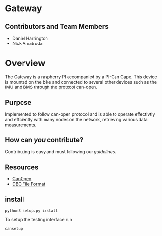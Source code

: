 # Gateway




## Contributors and Team Members  
* Daniel Harrington
* Nick Amatruda

# Overview  
The Gateway is a raspherry PI accompanied by a PI-Can Cape. This device is mounted on the bike and connected to several other  devices such as the IMU and BMS through the protocol can-open.  

## Purpose
Implemented to follow can-open protocol and is able to operate effectivtly and effciently with many nodes on the network, retrieving various data measurements.

## How can *you* contribute?
Contributing is easy and must following our *guidelines*.

## Resources
* [CanOpen](https://en.wikipedia.org/wiki/CANopen)
* [DBC File Format](https://wiki.rit.edu/pages/viewpage.action?spaceKey=EVT&title=CAN+Database)

## install
```
python3 setup.py install
```
To setup the testing interface run
```
cansetup
```
